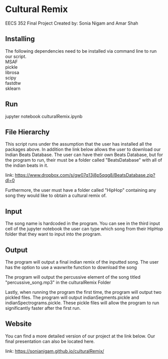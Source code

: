 # Cultural Remix
EECS 352 Final Project
Created by: Sonia Nigam and Amar Shah

## Installing
The following dependencies need to be installed via command line to run our script.<br />
MSAF <br />
pickle <br />
librosa <br />
scipy <br />
fastdtw <br />
sklearn <br />

## Run 
jupyter notebook culturalRemix.ipynb

## File Hierarchy
This script runs under the assumption that the user has installed all the packages above. In addition the link below allows the user to download our Indian Beats Database. The user can have their own Beats Database, but for the program to run, their must be a folder called "BeatsDatabase" with all of the indian beats in it. 

link: https://www.dropbox.com/s/gw07q13j8p5qqg8/BeatsDatabase.zip?dl=0

Furthermore, the user must have a folder called "HipHop" containing any song they would like to obtain a cultural remix of. 

## Input
The song name is hardcoded in the program. You can see in the third input cell of the jupyter notebook the user can type which song from their HipHop folder that they want to input into the program. 


## Output
The program will output a final indian remix of the inputted song. The user has the option to use a wavwrite function to download the song

The program will output the percussive element of the song titled "percussive_song.mp3" in the culturalRemix Folder

Lastly, when running the program the first time, the program will output two pickled files. The program will output indianSegments.pickle and indianSpectrograms.pickle. These pickle files will allow the program to run significantly faster after the first run. 

## Website
You can find a more detailed version of our project at the link below. Our final presentation can also be located here. 

link: https://sonianigam.github.io/culturalRemix/

